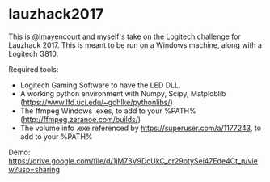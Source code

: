 # lauzhack2017

This is @lmayencourt and myself's take on the Logitech challenge for Lauzhack 2017.
This is meant to be run on a Windows machine, along with a Logitech G810.

Required tools:
- Logitech Gaming Software to have the LED DLL.
- A working python environment with Numpy, Scipy, Matploblib (https://www.lfd.uci.edu/~gohlke/pythonlibs/)
- The ffmpeg Windows .exes, to add to your %PATH% (http://ffmpeg.zeranoe.com/builds/)
- The volume info .exe referenced by https://superuser.com/a/1177243, to add to your %PATH%

Demo: https://drive.google.com/file/d/1jM73V9DcUkC_cr29otySei47Ede4Ct_n/view?usp=sharing
